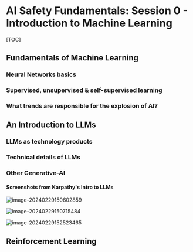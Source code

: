 # AI Safety Fundamentals: Session 0 - Introduction to Machine Learning

[TOC]

## Fundamentals of Machine Learning

### Neural Networks basics

### Supervised, unsupervised & self-supervised learning

### What trends are responsible for the explosion of AI?



## An Introduction to LLMs

### LLMs as technology products

### Technical details of LLMs

### Other Generative-AI

#### Screenshots from Karpathy's Intro to LLMs

![image-20240229150602859](../../assets/typora_images/image-20240229150602859.png)

![image-20240229150715484](../../assets/typora_images/image-20240229150715484.png)

![image-20240229152523465](../../assets/typora_images/image-20240229152523465.png)

## Reinforcement Learning

